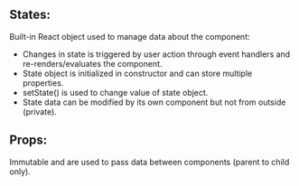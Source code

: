 ## States:
Built-in React object used to manage data about the component:
- Changes in state is triggered by user action through event handlers and re-renders/evaluates the component.
- State object is initialized in constructor and can store multiple properties.
- setState() is used to change value of state object.
- State data can be modified by its own component but not from outside (private).

## Props:
Immutable and are used to pass data between components (parent to child only). 
